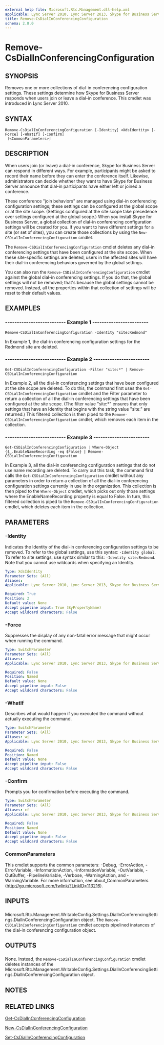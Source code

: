 ```yaml
---
external help file: Microsoft.Rtc.Management.dll-help.xml
applicable: Lync Server 2010, Lync Server 2013, Skype for Business Server 2015, Skype for Business Server 2019
title: Remove-CsDialInConferencingConfiguration
schema: 2.0.0
---
```


# Remove-CsDialInConferencingConfiguration

## SYNOPSIS
Removes one or more collections of dial-in conferencing configuration settings.
These settings determine how Skype for Business Server responds when users join or leave a dial-in conference.
This cmdlet was introduced in Lync Server 2010.


## SYNTAX

```
Remove-CsDialInConferencingConfiguration [-Identity] <XdsIdentity> [-Force] [-WhatIf] [-Confirm]
 [<CommonParameters>]
```

## DESCRIPTION
When users join (or leave) a dial-in conference, Skype for Business Server can respond in different ways.
For example, participants might be asked to record their name before they can enter the conference itself.
Likewise, administrators can decide whether they want to have Skype for Business Server announce that dial-in participants have either left or joined a conference.

These conference "join behaviors" are managed using dial-in conferencing configuration settings; these settings can be configured at the global scope or at the site scope.
(Settings configured at the site scope take precedence over settings configured at the global scope.) When you install Skype for Business Server, a global collection of dial-in conferencing configuration settings will be created for you.
If you want to have different settings for a site (or set of sites), you can create those collections by using the `New-CSDialInConferencingConfiguration` cmdlet.

The `Remove-CSDialInConferencingConfiguration` cmdlet deletes any dial-in conferencing settings that have been configured at the site scope.
When these site-specific settings are deleted, users in the affected sites will have their dial-in conferencing behaviors governed by the global settings.

You can also run the `Remove-CSDialInConferencingConfiguration` cmdlet against the global dial-in conferencing settings.
If you do that, the global settings will not be removed; that's because the global settings cannot be removed.
Instead, all the properties within that collection of settings will be reset to their default values.


## EXAMPLES

### -------------------------- Example 1 ------------------------
```
Remove-CSDialInConferencingConfiguration -Identity "site:Redmond"
```

In Example 1, the dial-in conferencing configuration settings for the Redmond site are deleted.


### -------------------------- Example 2 ------------------------
```
Get-CSDialInConferencingConfiguration -Filter "site:*" | Remove-CSDialInConferencingConfiguration
```

In Example 2, all the dial-in conferencing settings that have been configured at the site scope are deleted.
To do this, the command first uses the `Get-CSDialInConferencingConfiguration` cmdlet and the Filter parameter to return a collection of all the dial-in conferencing settings that have been configured at the site scope.
(The filter value "site:*" ensures that only settings that have an Identity that begins with the string value "site:" are returned.) This filtered collection is then piped to the `Remove-CSDialInConferencingConfiguration` cmdlet, which removes each item in the collection.


### -------------------------- Example 3 ------------------------
```
Get-CSDialInConferencingConfiguration | Where-Object {$_.EnableNameRecording -eq $False} | Remove-CSDialInConferencingConfiguration
```

In Example 3, all the dial-in conferencing configuration settings that do not use name recording are deleted.
To carry out this task, the command first calls the `Get-CSDialInConferencingConfiguration` cmdlet without any parameters in order to return a collection of all the dial-in conferencing configuration settings currently in use in the organization.
This collection is then piped to the `Where-Object` cmdlet, which picks out only those settings where the EnableNameRecording property is equal to False.
In turn, this filtered collection is piped to the `Remove-CSDialInConferencingConfiguration` cmdlet, which deletes each item in the collection.


## PARAMETERS

### -Identity
Indicates the Identity of the dial-in conferencing configuration settings to be removed.
To refer to the global settings, use this syntax: `-Identity global`.
To refer to site settings, use syntax similar to this: `-Identity site:Redmond`.
Note that you cannot use wildcards when specifying an Identity.

```yaml
Type: XdsIdentity
Parameter Sets: (All)
Aliases: 
Applicable: Lync Server 2010, Lync Server 2013, Skype for Business Server 2015, Skype for Business Server 2019

Required: True
Position: 2
Default value: None
Accept pipeline input: True (ByPropertyName)
Accept wildcard characters: False
```

### -Force
Suppresses the display of any non-fatal error message that might occur when running the command.

```yaml
Type: SwitchParameter
Parameter Sets: (All)
Aliases: 
Applicable: Lync Server 2010, Lync Server 2013, Skype for Business Server 2015, Skype for Business Server 2019

Required: False
Position: Named
Default value: None
Accept pipeline input: False
Accept wildcard characters: False
```

### -WhatIf
Describes what would happen if you executed the command without actually executing the command.

```yaml
Type: SwitchParameter
Parameter Sets: (All)
Aliases: wi
Applicable: Lync Server 2010, Lync Server 2013, Skype for Business Server 2015, Skype for Business Server 2019

Required: False
Position: Named
Default value: None
Accept pipeline input: False
Accept wildcard characters: False
```

### -Confirm
Prompts you for confirmation before executing the command.

```yaml
Type: SwitchParameter
Parameter Sets: (All)
Aliases: cf
Applicable: Lync Server 2010, Lync Server 2013, Skype for Business Server 2015, Skype for Business Server 2019

Required: False
Position: Named
Default value: None
Accept pipeline input: False
Accept wildcard characters: False
```

### CommonParameters
This cmdlet supports the common parameters: -Debug, -ErrorAction, -ErrorVariable, -InformationAction, -InformationVariable, -OutVariable, -OutBuffer, -PipelineVariable, -Verbose, -WarningAction, and -WarningVariable. For more information, see about_CommonParameters (http://go.microsoft.com/fwlink/?LinkID=113216).

## INPUTS

###  
Microsoft.Rtc.Management.WritableConfig.Settings.DialInConferencingSettings.DialInConferencingConfiguration object.
The `Remove-CSDialInConferencingConfiguration` cmdlet accepts pipelined instances of the dial-in conferencing configuration object.

## OUTPUTS

###  
None.
Instead, the `Remove-CSDialInConferencingConfiguration` cmdlet deletes instances of the Microsoft.Rtc.Management.WritableConfig.Settings.DialInConferencingSettings.DialInConferencingConfiguration object.

## NOTES

## RELATED LINKS

[Get-CsDialInConferencingConfiguration](Get-CsDialInConferencingConfiguration.md)

[New-CsDialInConferencingConfiguration](New-CsDialInConferencingConfiguration.md)

[Set-CsDialInConferencingConfiguration](Set-CsDialInConferencingConfiguration.md)


